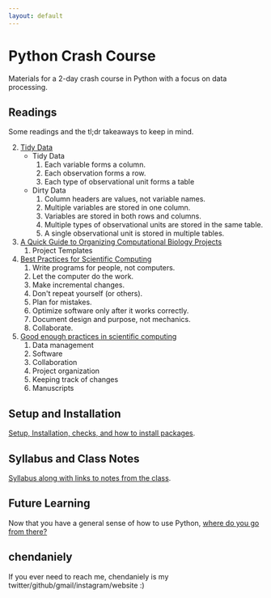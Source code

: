 ```yaml
---
layout: default
---
```


# Python Crash Course

Materials for a 2-day crash course in Python with a focus on data processing.

## Readings

Some readings and the tl;dr takeaways to keep in mind.

2. [Tidy Data][2]
	- Tidy Data
		1. Each variable forms a column.
		2. Each observation forms a row.
		3. Each type of observational unit forms a table
	- Dirty Data
		1. Column headers are values, not variable names.
		2. Multiple variables are stored in one column.
		3. Variables are stored in both rows and columns.
		4. Multiple types of observational units are stored in the same table.
		5. A single observational unit is stored in multiple tables.
1. [A Quick Guide to Organizing Computational Biology Projects][1]
	1. Project Templates
3. [Best Practices for Scientific Computing][3]
	1. Write programs for people, not computers.
	2. Let the computer do the work.
	3. Make incremental changes.
	4. Don't repeat yourself (or others).
	5. Plan for mistakes.
	6. Optimize software only after it works correctly.
	7. Document design and purpose, not mechanics.
	8. Collaborate.
4. [Good enough practices in scientific computing][4]
	1. Data management
	2. Software
	3. Collaboration
	4. Project organization
	5. Keeping track of changes
	6. Manuscripts

## Setup and Installation

[Setup, Installation, checks, and how to install packages](./setup.html).

## Syllabus and Class Notes

[Syllabus along with links to notes from the class](./syllabus.html).

## Future Learning

Now that you have a general sense of how to use Python,
[where do you go from there?](./future_learning.html)

## chendaniely

If you ever need to reach me, chendaniely is my twitter/github/gmail/instagram/website :)

[1]: https://journals.plos.org/ploscompbiol/article?id=10.1371/journal.pcbi.1000424
[2]: http://vita.had.co.nz/papers/tidy-data.html
[3]: https://journals.plos.org/plosbiology/article?id=10.1371/journal.pbio.1001745
[4]: https://journals.plos.org/ploscompbiol/article?id=10.1371/journal.pcbi.1005510
